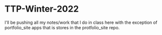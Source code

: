 # TTP-Winter-2022

I'll be pushing all my notes/work that I do in class here with the exception of portfolio_site apps
that is stores in the protfolio_site repo.
